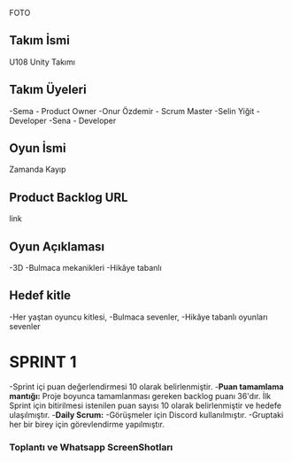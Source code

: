 FOTO

## Takım İsmi

U108 Unity Takımı

## Takım Üyeleri

-Sema - Product Owner
-Onur Özdemir - Scrum Master
-Selin Yiğit - Developer
-Sena - Developer

## Oyun İsmi

Zamanda Kayıp 

## Product Backlog URL

link

## Oyun Açıklaması

-3D
-Bulmaca mekanikleri
-Hikâye tabanlı

## Hedef kitle

-Her yaştan oyuncu kitlesi,
-Bulmaca sevenler,
-Hikâye tabanlı oyunları sevenler

# SPRINT 1

-Sprint içi puan değerlendirmesi 10 olarak belirlenmiştir.
-**Puan tamamlama mantığı:** Proje boyunca tamamlanması gereken backlog puanı 36'dır. İlk Sprint için bitirilmesi istenilen puan sayısı 10 olarak belirlenmiştir ve hedefe ulaşılmıştır.
-**Daily Scrum:**
  -Görüşmeler için Discord kullanılmıştır.
  -Gruptaki her bir birey için görevlendirme yapılmıştır.

### Toplantı ve Whatsapp ScreenShotları
